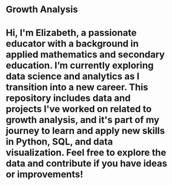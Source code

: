 # Growth Analysis
# Hi, I'm Elizabeth, a passionate educator with a background in applied mathematics and secondary education. I’m currently exploring data science and analytics as I transition into a new career. This repository includes data and projects I've worked on related to growth analysis, and it's part of my journey to learn and apply new skills in Python, SQL, and data visualization. Feel free to explore the data and contribute if you have ideas or improvements!
